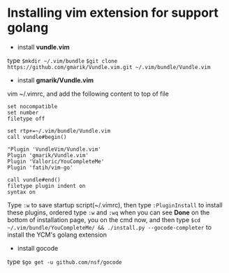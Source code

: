 # Installing vim extension for support golang

- install **vundle.vim**

type `$mkdir ~/.vim/bundle`
`$git clone https://github.com/gmarik/Vundle.vim.git ~/.vim/bundle/Vundle.vim`

- install **gmarik/Vundle.vim**

vim ~/.vimrc, and add the following content to top of file
```
set nocompatible
set number
filetype off

set rtp+=~/.vim/bundle/Vundle.vim
call vundle#begin()

"Plugin 'VundleVim/Vundle.vim'
Plugin 'gmarik/Vundle.vim'
Plugin 'Valloric/YouCompleteMe'
Plugin 'fatih/vim-go'

call vundle#end()
filetype plugin indent on
syntax on
```
Type `:w` to save startup script(~/.vimrc), then type `:PluginInstall` to install these plugins, ordered type `:w` and `:wq` when you can see **Done** on the bottom of installation page, you on the cmd now, and then type `$cd ~/.vim/bundle/YouCompleteMe/ && ./install.py --gocode-completer` to install the YCM's golang extension

- install gocode

type `$go get -u github.com/nsf/gocode`
